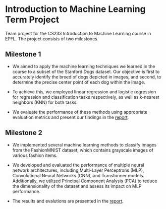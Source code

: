 # Introduction to Machine Learning Term Project

Team project for the CS233 Introduction to Machine Learning course in EPFL. The project consists of two milestones.

## Milestone 1
- We aimed to apply the machine learning techniques
we learned in the course to a subset of the Stanford Dogs
dataset. Our objective is first to accurately identify the breed
of dogs depicted in images, and second, to determine the
precise center point of each dog within the image. 

- To achieve this, we employed linear regression and logistic
regression for regression and classification tasks
respectively, as well as k-nearest neighbors (KNN) for both
tasks. 

- We evaluate the performance of these methods using
appropriate evaluation metrics and present our findings in
the [report](https://github.com/ynarter/ML_project/blob/main/MS1/report.pdf).

## Milestone 2
- We implemented several machine learning
methods to classify images from the FashionMNIST
dataset, which contains grayscale images of various fashion
items. 

- We developed and evaluated the
performance of multiple neural network architectures,
including Multi-Layer Perceptrons (MLP), Convolutional
Neural Networks (CNN), and Transformer models.
Additionally, we utilized Principal Component Analysis
(PCA) to reduce the dimensionality of the dataset and assess
its impact on MLP performance.

- The results and evalutions are presented in the [report](https://github.com/ynarter/ML_project/blob/main/MS2/report.pdf).

